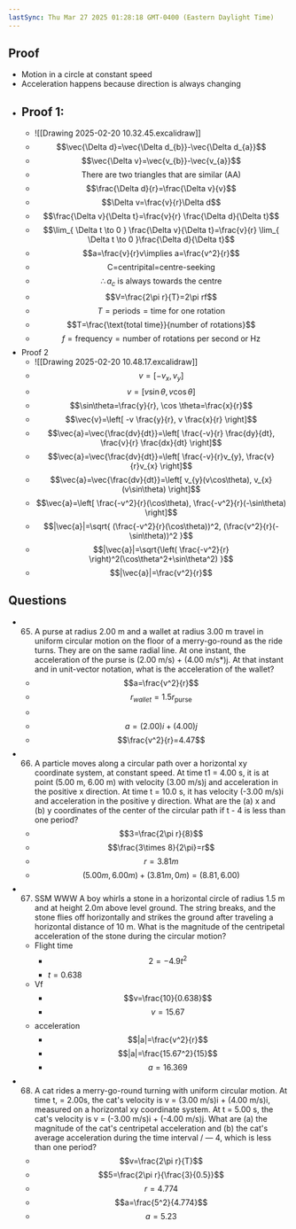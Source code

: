 ```yaml
---
lastSync: Thu Mar 27 2025 01:28:18 GMT-0400 (Eastern Daylight Time)
---
```

## Proof
- Motion in a circle at constant speed
- Acceleration happens because direction is always changing
- ## Proof 1:
	- ![[Drawing 2025-02-20 10.32.45.excalidraw]]
	- $$\vec{\Delta d}=\vec{\Delta d_{b}}-\vec{\Delta d_{a}}$$
	- $$\vec{\Delta v}=\vec{v_{b}}-\vec{v_{a}}$$
	- $$\text{There are two triangles that are similar (AA)}$$
	- $$\frac{\Delta d}{r}=\frac{\Delta v}{v}$$
	- $$\Delta v=\frac{v}{r}\Delta d$$
	- $$\frac{\Delta v}{\Delta t}=\frac{v}{r} \frac{\Delta d}{\Delta t}$$
	- $$\lim_{ \Delta t \to 0 } \frac{\Delta v}{\Delta t}=\frac{v}{r} \lim_{ \Delta t \to 0 }\frac{\Delta d}{\Delta t}$$
	- $$a=\frac{v}{r}v\implies a=\frac{v^2}{r}$$
	- $$\text{C=centripital=centre-seeking}$$
	- $$\therefore a_{c}\text{ is always towards the centre}$$
	- $$V=\frac{2\pi r}{T}=2\pi rf$$
	- $$T=\text{periods}=\text{time for one rotation}$$
	- $$T=\frac{\text{total time}}{number of rotations}$$
	- $$f=\text{frequency}=\text{number of rotations per second or Hz}$$
- Proof 2
	- ![[Drawing 2025-02-20 10.48.17.excalidraw]]
	- $$v=[-v_{x}, v_{y}]$$
	- $$v=[v\sin \theta, v\cos\theta]$$
	- $$\sin\theta=\frac{y}{r}, \cos \theta=\frac{x}{r}$$
	- $$\vec{v}=\left[ -v \frac{y}{r}, v \frac{x}{r} \right]$$
	- $$\vec{a}=\vec{\frac{dv}{dt}}=\left[ \frac{-v}{r} \frac{dy}{dt}, \frac{v}{r} \frac{dx}{dt} \right]$$
	- $$\vec{a}=\vec{\frac{dv}{dt}}=\left[ \frac{-v}{r}v_{y}, \frac{v}{r}v_{x} \right]$$
	- $$\vec{a}=\vec{\frac{dv}{dt}}=\left[ v_{y}(v\cos\theta), v_{x}(v\sin\theta) \right]$$
	- $$\vec{a}=\left[ \frac{-v^2}{r}(\cos\theta), \frac{-v^2}{r}(-\sin\theta) \right]$$
	- $$|\vec{a}|=\sqrt{ (\frac{-v^2}{r}(\cos\theta))^2, (\frac{v^2}{r}(-\sin\theta))^2 }$$
	- $$|\vec{a}|=\sqrt{\left( \frac{-v^2}{r} \right)^2(\cos\theta^2+\sin\theta^2) }$$
	- $$|\vec{a}|=\frac{v^2}{r}$$
## Questions
- 65. A purse at radius 2.00 m and a wallet at radius 3.00 m travel in uniform circular motion on the floor of a merry-go-round as the ride turns. They are on the same radial line. At one instant, the acceleration of the purse is (2.00 m/s) + (4.00 m/s*)j. At that instant and in unit-vector notation, what is the acceleration of the wallet?
	- $$a=\frac{v^2}{r}$$
	- $$r_{wallet}=1.5r_{\text{purse}}$$
	- 
	- $$a=(2.00)i+(4.00)j$$
	- $$\frac{v^2}{r}=4.47$$
- 66. A particle moves along a circular path over a horizontal xy coordinate system, at constant speed. At time t1 = 4.00 s, it is at point (5.00 m, 6.00 m) with velocity (3.00 m/s)j and acceleration in the positive x direction. At time t = 10.0 s, it has velocity (-3.00 m/s)i and acceleration in the positive y direction. What are the (a) x and (b) y coordinates of the center of the circular path if t - 4 is less than one period?
	- $$3=\frac{2\pi r}{8}$$
	- $$\frac{3\times 8}{2\pi}=r$$
	- $$r=3.81m$$
	- $$ (5.00 m, 6.00 m) +(3.81m, 0m) = (8.81, 6.00)$$
- 67. SSM WWW A boy whirls a stone in a horizontal circle of radius 1.5 m and at height 2.0m above level ground. The string breaks, and the stone flies off horizontally and strikes the ground after traveling a horizontal distance of 10 m. What is the magnitude of the centripetal acceleration of the stone during the circular motion?
	- Flight time
		- $$2=-4.9t^2$$
		- $t=0.638$
	- Vf
		- $$v=\frac{10}{0.638}$$
		- $$v=15.67$$
	- acceleration
		- $$|a|=\frac{v^2}{r}$$
		- $$|a|=\frac{15.67^2}{15}$$
		- $$a=16.369$$
- 68. A cat rides a merry-go-round turning with uniform circular motion. At time t, = 2.00s, the cat's velocity is v = (3.00 m/s)i + (4.00 m/s)i, measured on a horizontal xy coordinate system. At t = 5.00 s, the cat's velocity is v = (-3.00 m/s)i + (-4.00 m/s)j. What are (a) the magnitude of the cat's centripetal acceleration and (b) the cat's average acceleration during the time interval / — 4, which is less than one period?
	- $$v=\frac{2\pi r}{T}$$
	- $$5=\frac{2\pi r}{\frac{3}{0.5}}$$
	- $$r=4.774$$
	- $$a=\frac{5^2}{4.774}$$
	- $$a=5.23$$
